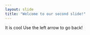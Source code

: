 ```yaml
---
layout: slide
title: "Welcome to our second slide!"
---
```

It is cool
Use the left arrow to go back!
